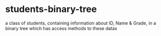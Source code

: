 # students-binary-tree
a class of students, containing information about ID, Name &amp; Grade, in a binary tree which has access methods to these datas
